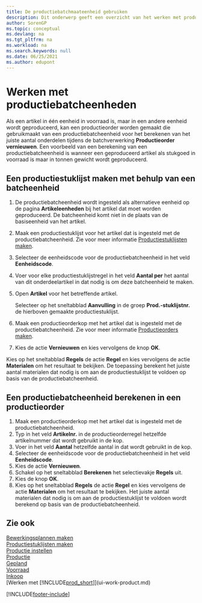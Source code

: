 ```yaml
---
title: De productiebatchmaateenheid gebruiken
description: Dit onderwerp geeft een overzicht van het werken met productiebatchmaateenheden in Business Central.
author: SorenGP
ms.topic: conceptual
ms.devlang: na
ms.tgt_pltfrm: na
ms.workload: na
ms.search.keywords: null
ms.date: 06/25/2021
ms.author: edupont
---
```

# Werken met productiebatcheenheden
Als een artikel in één eenheid in voorraad is, maar in een andere eenheid wordt geproduceerd, kan een productieorder worden gemaakt die gebruikmaakt van een productiebatcheenheid voor het berekenen van het juiste aantal onderdelen tijdens de batchverwerking **Productieorder vernieuwen**. Een voorbeeld van een berekening van een productiebatcheenheid is wanneer een geproduceerd artikel als stukgoed in voorraad is maar in tonnen gewicht wordt geproduceerd.  

## Een productiestuklijst maken met behulp van een batcheenheid  
1.  De productiebatcheenheid wordt ingesteld als alternatieve eenheid op de pagina **Artikeleenheden** bij het artikel dat moet worden geproduceerd. De batcheenheid komt niet in de plaats van de basiseenheid van het artikel.  
2.  Maak een productiestuklijst voor het artikel dat is ingesteld met de productiebatcheenheid. Zie voor meer informatie [Productiestuklijsten maken](production-how-to-create-production-boms.md).  
3.  Selecteer de eenheidscode voor de productiebatcheenheid in het veld **Eenheidscode**.  
4.  Voer voor elke productiestuklijstregel in het veld **Aantal per** het aantal van dit onderdeelartikel in dat nodig is om deze batcheenheid te maken.  
5.  Open **Artikel** voor het betreffende artikel.  

    Selecteer op het sneltabblad **Aanvulling** in de groep **Prod.-stuklijstnr.** de hierboven gemaakte productiestuklijst.  
6.  Maak een productieorderkop met het artikel dat is ingesteld met de productiebatcheenheid. Zie voor meer informatie [Productieorders maken](production-how-to-create-production-orders.md).  
7.  Kies de actie **Vernieuwen** en kies vervolgens de knop **OK**.  

Kies op het sneltabblad **Regels** de actie **Regel** en kies vervolgens de actie **Materialen** om het resultaat te bekijken. De toepassing berekent het juiste aantal materialen dat nodig is om aan de productiestuklijst te voldoen op basis van de productiebatcheenheid.  

## Een productiebatcheenheid berekenen in een productieorder  
1.  Maak een productieorderkop met het artikel dat is ingesteld met de productiebatcheenheid.  
2.  Typ in het veld **Artikelnr.** in de productieorderregel hetzelfde artikelnummer dat wordt gebruikt in de kop.  
3.  Voer in het veld **Aantal** hetzelfde aantal in dat wordt gebruikt in de kop.  
4.  Selecteer de eenheidscode voor de productiebatcheenheid in het veld **Eenheidscode**.  
5.  Kies de actie **Vernieuwen**.
6.  Schakel op het sneltabblad **Berekenen** het selectievakje **Regels** uit.  
7.  Kies de knop **OK**.  
8.  Kies op het sneltabblad **Regels** de actie **Regel** en kies vervolgens de actie **Materialen** om het resultaat te bekijken. Het juiste aantal materialen dat nodig is om aan de productiestuklijst te voldoen wordt berekend op basis van de productiebatcheenheid.  

## Zie ook  
[Bewerkingsplannen maken](production-how-to-create-routings.md)  
[Productiestuklijsten maken](production-how-to-create-production-boms.md)     
[Productie instellen](production-configure-production-processes.md)  
[Productie](production-manage-manufacturing.md)    
[Gepland](production-planning.md)   
[Voorraad](inventory-manage-inventory.md)  
[Inkoop](purchasing-manage-purchasing.md)  
[Werken met [!INCLUDE[prod_short](includes/prod_short.md)]](ui-work-product.md)  


[!INCLUDE[footer-include](includes/footer-banner.md)]